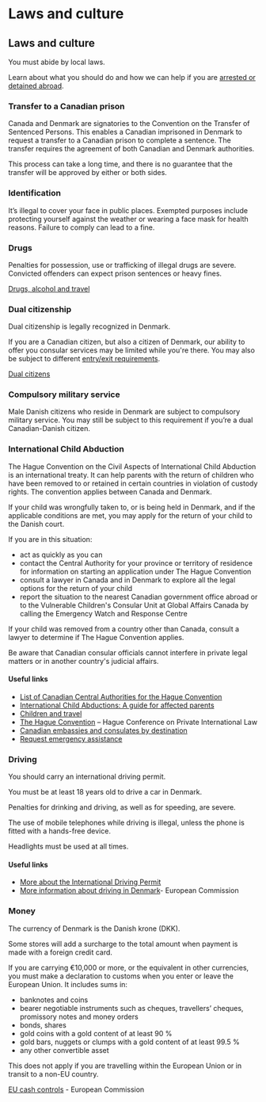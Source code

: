 # Laws and culture

## Laws and culture

You must abide by local laws.

Learn about what you should do and how we can help if you are [arrested or detained abroad](http://travel.gc.ca/assistance/emergency-info/arrest-detention).

### Transfer to a Canadian prison

Canada and Denmark are signatories to the Convention on the Transfer of Sentenced Persons. This enables a Canadian imprisoned in Denmark to request a transfer to a Canadian prison to complete a sentence. The transfer requires the agreement of both Canadian and Denmark authorities.

This process can take a long time, and there is no guarantee that the transfer will be approved by either or both sides.

### Identification

It’s illegal to cover your face in public places. Exempted purposes include protecting yourself against the weather or wearing a face mask for health reasons. Failure to comply can lead to a fine.

### Drugs

Penalties for possession, use or trafficking of illegal drugs are severe. Convicted offenders can expect prison sentences or heavy fines.

[Drugs, alcohol and travel](https://travel.gc.ca/travelling/health-safety/drugs)

### Dual citizenship

Dual citizenship is legally recognized in Denmark.

If you are a Canadian citizen, but also a citizen of Denmark, our ability to offer you consular services may be limited while you're there. You may also be subject to different [entry/exit requirements](#entryexit).

[Dual citizens](http://travel.gc.ca/travelling/documents/dual-citizenship)

### Compulsory military service

Male Danish citizens who reside in Denmark are subject to compulsory military service. You may still be subject to this requirement if you’re a dual Canadian-Danish citizen.

### International Child Abduction

The Hague Convention on the Civil Aspects of International Child Abduction is an international treaty. It can help parents with the return of children who have been removed to or retained in certain countries in violation of custody rights. The convention applies between Canada and Denmark.

If your child was wrongfully taken to, or is being held in Denmark, and if the applicable conditions are met, you may apply for the return of your child to the Danish court.

If you are in this situation:

* act as quickly as you can
* contact the Central Authority for your province or territory of residence for information on starting an application under The Hague Convention
* consult a lawyer in Canada and in Denmark to explore all the legal options for the return of your child
* report the situation to the nearest Canadian government office abroad or to the Vulnerable Children's Consular Unit at Global Affairs Canada by calling the Emergency Watch and Response Centre

If your child was removed from a country other than Canada, consult a lawyer to determine if The Hague Convention applies.

Be aware that Canadian consular officials cannot interfere in private legal matters or in another country's judicial affairs.

#### Useful links

* [List of Canadian Central Authorities for the Hague Convention](https://www.hcch.net/en/states/authorities/details3/?aid=75)
* [International Child Abductions: A guide for affected parents](https://travel.gc.ca/travelling/publications/international-child-abductions)
* [Children and travel](https://travel.gc.ca/travelling/children)
* [The Hague Convention](https://www.hcch.net/en/instruments/conventions/full-text/?cid=24) – Hague Conference on Private International Law
* [Canadian embassies and consulates by destination](https://travel.gc.ca/assistance/embassies-consulates)
* [Request emergency assistance](https://travel.gc.ca/assistance/emergency-assistance?_ga)

### Driving

You should carry an international driving permit.

You must be at least 18 years old to drive a car in Denmark.

Penalties for drinking and driving, as well as for speeding, are severe.

The use of mobile telephones while driving is illegal, unless the phone is fitted with a hands-free device.

Headlights must be used at all times.

#### Useful links

* [More about the International Driving Permit](https://travel.gc.ca/travelling/documents/international-driving-permit)
* [More information about driving in Denmark](http://ec.europa.eu/transport/road_safety/going_abroad/denmark/index_en.htm)- European Commission

### Money

The currency of Denmark is the Danish krone (DKK).

Some stores will add a surcharge to the total amount when payment is made with a foreign credit card.

If you are carrying €10,000 or more, or the equivalent in other currencies, you must make a declaration to customs when you enter or leave the European Union. It includes sums in:

* banknotes and coins
* bearer negotiable instruments such as cheques, travellers’ cheques, promissory notes and money orders
* bonds, shares
* gold coins with a gold content of at least 90 %
* gold bars, nuggets or clumps with a gold content of at least 99.5 %
* any other convertible asset

This does not apply if you are travelling within the European Union or in transit to a non-EU country.

[EU cash controls](https://ec.europa.eu/taxation_customs/business/customs-controls/eu-cash-controls_en) - European Commission